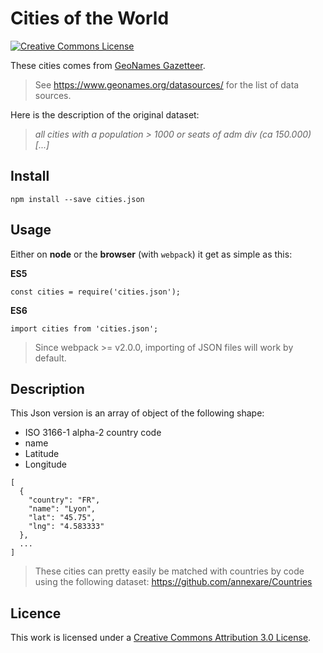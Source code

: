# Cities of the World

[![Creative Commons License](https://i.creativecommons.org/l/by/3.0/80x15.png)](https://creativecommons.org/licenses/by/3.0/)

These cities comes from [GeoNames Gazetteer](http://www.geonames.org).

> See https://www.geonames.org/datasources/ for the list of data sources.

Here is the description of the original dataset:

> _all cities with a population > 1000 or seats of adm div (ca 150.000) [...]_

## Install

```
npm install --save cities.json
```

## Usage

Either on **node** or the **browser** (with `webpack`) it get as simple as this:

**ES5**

```
const cities = require('cities.json');
```

**ES6**

```
import cities from 'cities.json';
```

> Since webpack >= v2.0.0, importing of JSON files will work by default.

## Description

This Json version is an array of object of the following shape:

- ISO 3166-1 alpha-2 country code
- name
- Latitude
- Longitude

```
[
  {
    "country": "FR",
    "name": "Lyon",
    "lat": "45.75",
    "lng": "4.583333"
  },
  ...
]
```

> These cities can pretty easily be matched with countries by code using the following dataset:
> https://github.com/annexare/Countries

## Licence

This work is licensed under a [Creative Commons Attribution 3.0 License](https://creativecommons.org/licenses/by/3.0/).
